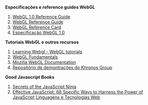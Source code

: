 **Especificações e reference guides WebGL**
1. [WebGL 1.0 Reference Guide](https://msdn.microsoft.com/en-us/library/ie/dn621085(v=vs.85).aspx)
2. [WebGL Reference Guide](http://media.wiley.com/product_ancillary/88/11188553/DOWNLOAD/9781118855386-bc02.pdf)
3. [WebGL Reference Card](https://www.khronos.org/files/webgl/webgl-reference-card-1_0.pdf)
4. [Especificação WebGL 1.0](https://www.khronos.org/registry/webgl/specs/1.0/)

**Tutoriais WebGL e outros recursos**
1. [Learning Webgl - WebGL tutorials](http://learningwebgl.com/blog/)
2. [WebGL Fundamentals](http://webglfundamentals.org/)
3. [Mozilla WebGL Documentation](https://developer.mozilla.org/en-US/docs/Web/WebGL)
4. [Repositório de demontrações do Khronos Group](https://www.khronos.org/webgl/wiki/Demo_Repository)

**Good Javascript Books**
1. [Secrets of the JavaScript Ninja](http://www.amazon.com/Secrets-JavaScript-Ninja-John-Resig/dp/193398869X/ref=sr_1_1?ie=UTF8&qid=1425147889&sr=8-1&keywords=javascript+ninja)
2. [Effective JavaScript: 68 Specific Ways to Harness the Power of JavaScript](http://www.amazon.com/Effective-JavaScript-Specific-Software-Development/dp/0321812182/ref=sr_1_3?ie=UTF8&qid=1425147889&sr=8-3&keywords=javascript+ninja)
[Linguagens e Tecnologias Web](http://paginas.fe.up.pt/~arestivo/doku/doku.php/classes:years:2014:ltw)